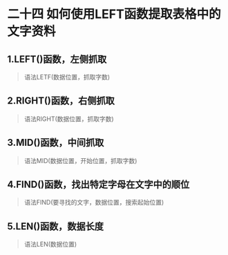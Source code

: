 # 二十四 如何使用LEFT函数提取表格中的文字资料
## 1.LEFT()函数，左侧抓取
> 语法LETF(数据位置，抓取字数)

## 2.RIGHT()函数，右侧抓取
> 语法RIGHT(数据位置，抓取字数)

## 3.MID()函数，中间抓取
> 语法MID(数据位置，开始位置，抓取字数)

## 4.FIND()函数，找出特定字母在文字中的顺位
> 语法FIND(要寻找的文字，数据位置，搜索起始位置)

## 5.LEN()函数，数据长度
> 语法LEN(数据位置)
